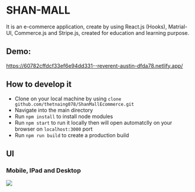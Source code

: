 # SHAN-MALL

It is an e-commerce application, create by using React.js (Hooks), Matrial-UI, Commerce.js and Stripe.js, created for education and learning purpose.

## Demo:

https://60782cffdcf33ef6e94dd331--reverent-austin-dfda78.netlify.app/

## How to develop it

-   Clone on your local machine by using `clone github.com/thetnaing078/ShanMallEcommerce.git`
-   Navigate into the main directory
-   Run `npm install` to install node modules
-   Run `npm start` to run it locally then will open automatclly on your browser on `localhost:3000` port
-   Run `npm run build` to create a production build

## UI

### Mobile, IPad and Desktop

<img src="https://github.com/thetnaing078/ShanMallEcommerce/blob/ea2829eff702d1b12db4f20d4a8985a053813098/public/SHAN%20MALL.png" />
